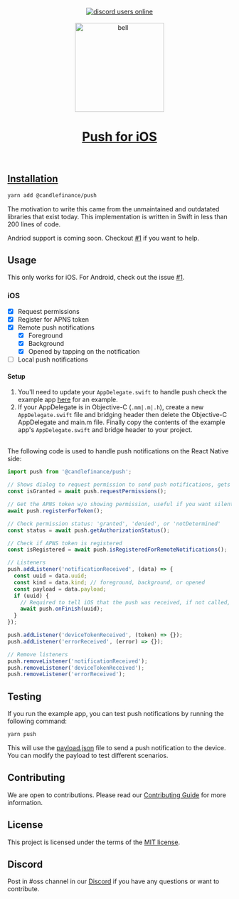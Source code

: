 <br/>
<div align="center">
  <!-- <a alt="npm" href="https://www.npmjs.com/package/@candlefinace/push">
      <img alt="npm downloads" src="https://img.shields.io/npm/dm/%40candlefinance%2@candlefinance/push"/>
  </a> -->
  <a alt="discord users online" href="https://discord.gg/qnAgjxhg6n" 
  target="_blank"
  rel="noopener noreferrer">
    <img alt="discord users online" src="https://img.shields.io/discord/986610142768406548?label=Discord&logo=discord&logoColor=white&cacheSeconds=3600"/>
</div>

<br/>
<div align="center">
    <img src="https://github.com/candlefinance/haptics/assets/12258850/86470cfc-fe84-4159-adcd-dbb659778619.png" alt="bell" width="200"/>
</div>

<h1 align="center">
 Push for iOS
</h1>

<br/>

## Installation

```sh
yarn add @candlefinance/push
```

The motivation to write this came from the unmaintained and outdatated libraries that exist today. This implementation is written in Swift in less than 200 lines of code.

Andriod support is coming soon. Checkout [#1](https://github.com/candlefinance/push/issues/1) if you want to help.

## Usage

This only works for iOS. For Android, check out the issue [#1](https://github.com/candlefinance/push/issues/1).

### iOS

- [x] Request permissions
- [x] Register for APNS token
- [x] Remote push notifications
  - [x] Foreground
  - [x] Background
  - [x] Opened by tapping on the notification
- [ ] Local push notifications

#### Setup

1. You'll need to update your `AppDelegate.swift` to handle push check the example app [here](./example/ios/AppDelegate.swift) for an example.
2. If your AppDelegate is in Objective-C (`.mm|.m|.h`), create a new `AppDelegate.swift` file and bridging header then delete the Objective-C AppDelegate and main.m file. Finally copy the contents of the example app's `AppDelegate.swift` and bridge header to your project.

<br>
The following code is used to handle push notifications on the React Native side:

```js
import push from '@candlefinance/push';

// Shows dialog to request permission to send push notifications, gets APNS token
const isGranted = await push.requestPermissions();

// Get the APNS token w/o showing permission, useful if you want silent push notifications
await push.registerForToken();

// Check permission status: 'granted', 'denied', or 'notDetermined'
const status = await push.getAuthorizationStatus();

// Check if APNS token is registered
const isRegistered = await push.isRegisteredForRemoteNotifications();

// Listeners
push.addListener('notificationReceived', (data) => {
  const uuid = data.uuid;
  const kind = data.kind; // foreground, background, or opened
  const payload = data.payload;
  if (uuid) {
    // Required to tell iOS that the push was received, if not called, the library will call this in 30 seconds
    await push.onFinish(uuid);
  }
});

push.addListener('deviceTokenReceived', (token) => {});
push.addListener('errorReceived', (error) => {});

// Remove listeners
push.removeListener('notificationReceived');
push.removeListener('deviceTokenReceived');
push.removeListener('errorReceived');
```

## Testing

If you run the example app, you can test push notifications by running the following command:

```sh
yarn push
```

This will use the [payload.json](./example/payload.json) file to send a push notification to the device. You can modify the payload to test different scenarios.

## Contributing

We are open to contributions. Please read our [Contributing Guide](CONTRIBUTING.md) for more information.

## License

This project is licensed under the terms of the [MIT license](LICENSE).

## Discord

Post in #oss channel in our [Discord](https://discord.gg/Qm7ZPUhBWV) if you have any questions or want to contribute.
